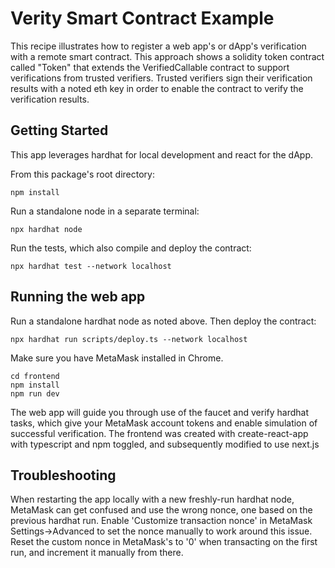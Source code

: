 # Verity Smart Contract Example

This recipe illustrates how to register a web app's or dApp's verification with a remote smart contract. This approach shows a solidity token contract called "Token" that extends the VerifiedCallable contract to support verifications from trusted verifiers. Trusted verifiers sign their verification results with a noted eth key in order to enable the contract to verify the verification results.

## Getting Started

This app leverages hardhat for local development and react for the dApp.

From this package's root directory:

```
npm install
```

Run a standalone node in a separate terminal:

```
npx hardhat node
```

Run the tests, which also compile and deploy the contract:

```
npx hardhat test --network localhost
```

## Running the web app

Run a standalone hardhat node as noted above. Then deploy the contract:

```
npx hardhat run scripts/deploy.ts --network localhost
```

Make sure you have MetaMask installed in Chrome.

```
cd frontend
npm install
npm run dev
```

The web app will guide you through use of the faucet and verify hardhat tasks, which give your MetaMask account tokens and enable simulation of successful verification. The frontend was created with create-react-app with typescript and npm toggled, and subsequently modified to use next.js

## Troubleshooting

When restarting the app locally with a new freshly-run hardhat node, MetaMask can get confused and use the wrong nonce, one based on the previous hardhat run. Enable 'Customize transaction nonce' in MetaMask Settings->Advanced to set the nonce manually to work around this issue. Reset the custom nonce in MetaMask's to '0' when transacting on the first run, and increment it manually from there.







